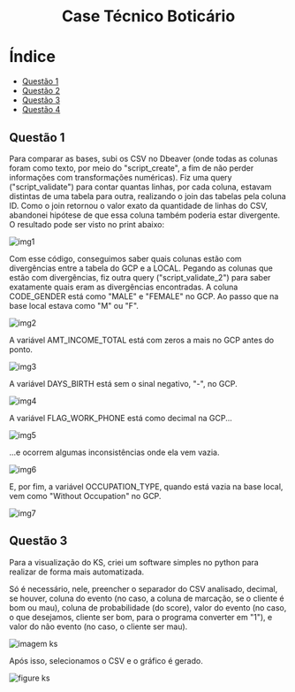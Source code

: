 <h1 align="center"> Case Técnico Boticário </h1>

# Índice 

* [Questão 1](#Questão-1)
* [Questão 2](#Questão-2)
* [Questão 3](#Questão-3)
* [Questão 4](#Questão-4)




## Questão 1

Para comparar as bases, subi os CSV no Dbeaver (onde todas as colunas foram como texto, por meio do "script_create", a fim de não perder informações com transformações numéricas). 
Fiz uma query ("script_validate") para contar quantas linhas, por cada coluna, estavam distintas de uma tabela para outra, realizando o join das tabelas pela coluna ID. Como o join retornou o valor exato da quantidade de linhas do CSV, abandonei hipótese de que essa coluna também poderia estar divergente. O resultado pode ser visto no print abaixo:

![img1](https://github.com/user-attachments/assets/36bd055e-1f8d-428e-9041-51e771d06b22)

Com esse código, conseguimos saber quais colunas estão com divergências entre a tabela do GCP e a LOCAL.
Pegando as colunas que estão com divergências, fiz outra query ("script_validate_2") para saber exatamente quais eram as divergências encontradas.
A coluna CODE_GENDER está como "MALE" e "FEMALE" no GCP. Ao passo que na base local estava como "M" ou "F".

![img2](https://github.com/user-attachments/assets/33800b1a-9b76-40f9-8bf8-6b7b99449f3a)

A variável AMT_INCOME_TOTAL está com zeros a mais no GCP antes do ponto.

![img3](https://github.com/user-attachments/assets/17e49e18-630c-4b6b-a8de-4f4717e18e16)

A variável DAYS_BIRTH está sem o sinal negativo, "-", no GCP.

![img4](https://github.com/user-attachments/assets/c14bf737-897f-4edf-99e5-17638b16c2c9)

A variável FLAG_WORK_PHONE está como decimal na GCP...

![img5](https://github.com/user-attachments/assets/3cea9013-6027-43ce-8923-b65d69dd9384)

...e ocorrem algumas inconsistências onde ela vem vazia.

![img6](https://github.com/user-attachments/assets/1c306216-8162-43de-b619-32ae120139a7)

E, por fim, a variável OCCUPATION_TYPE, quando está vazia na base local, vem como "Without Occupation" no GCP.

![img7](https://github.com/user-attachments/assets/06aceecb-f7c0-4804-ae1a-241f1b71ace0)


## Questão 3

Para a visualização do KS, criei um software simples no python para realizar de forma mais automatizada.

Só é necessário, nele, preencher o separador do CSV analisado, decimal, se houver, coluna do evento (no caso, a coluna de marcação, se o cliente é bom ou mau), coluna de probabilidade (do score), valor do evento (no caso, o que desejamos, cliente ser bom, para o programa converter em "1"), e valor do não evento (no caso, o cliente ser mau).

![imagem ks](https://github.com/user-attachments/assets/6ace7b2c-b2c1-4a94-a282-fb295b67bccc)

Após isso, selecionamos o CSV e o gráfico é gerado. 

![figure ks](https://github.com/user-attachments/assets/31cb301e-a90f-4877-ab61-91c9e13a195f)
